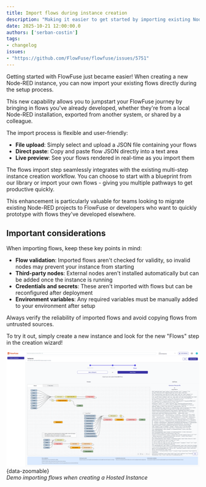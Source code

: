 ```yaml
---
title: Import flows during instance creation
description: "Making it easier to get started by importing existing Node-RED flows when creating new instances"
date: 2025-10-21 12:00:00.0
authors: ['serban-costin']
tags:
- changelog
issues:
- "https://github.com/FlowFuse/flowfuse/issues/5751"
---
```


Getting started with FlowFuse just became easier! When creating a new Node-RED instance, you can now import your existing flows directly during the setup process.

This new capability allows you to jumpstart your FlowFuse journey by bringing in flows you've already developed, whether they're from a local Node-RED installation, exported from another system, or shared by a colleague.

The import process is flexible and user-friendly:
- **File upload**: Simply select and upload a JSON file containing your flows
- **Direct paste**: Copy and paste flow JSON directly into a text area
- **Live preview**: See your flows rendered in real-time as you import them

The flows import step seamlessly integrates with the existing multi-step instance creation workflow. You can choose to start with a blueprint from our library or import your own flows - giving you multiple pathways to get productive quickly.

This enhancement is particularly valuable for teams looking to migrate existing Node-RED projects to FlowFuse or developers who want to quickly prototype with flows they've developed elsewhere.

## Important considerations

When importing flows, keep these key points in mind:
- **Flow validation**: Imported flows aren't checked for validity, so invalid nodes may prevent your instance from starting
- **Third-party nodes**: External nodes aren't installed automatically but can be added once the instance is running
- **Credentials and secrets**: These aren't imported with flows but can be reconfigured after deployment
- **Environment variables**: Any required variables must be manually added to your environment after setup

Always verify the reliability of imported flows and avoid copying flows from untrusted sources.

To try it out, simply create a new instance and look for the new "Flows" step in the creation wizard!

![Demo importing flows when creating a Hosted Instance](./images/import-flows-on-instance-creation.png){data-zoomable}  
_Demo importing flows when creating a Hosted Instance_
